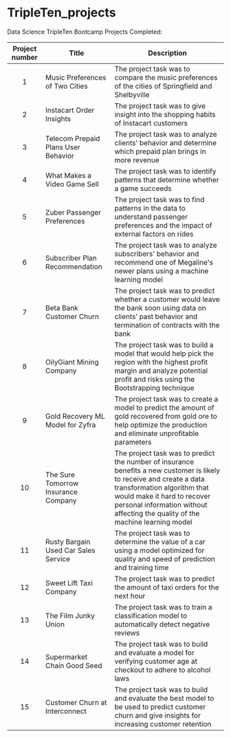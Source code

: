 # TripleTen_projects
Data Science TripleTen Bootcamp Projects Completed:


| Project number | Title | Description |
| :-----------: | ----------- |----------- |
| 1 | Music Preferences of Two Cities | The project task was to compare the music preferences of the cities of Springfield and Shelbyville |
| 2 | Instacart Order Insights | The project task was to give insight into the shopping habits of Instacart customers |
| 3 | Telecom Prepaid Plans User Behavior | The project task was to analyze clients' behavior and determine which prepaid plan brings in more revenue |
| 4 | What Makes a Video Game Sell | The project task was to identify patterns that determine whether a game succeeds |
| 5 | Zuber Passenger Preferences | The project task was to find patterns in the data to understand passenger preferences and the impact of external factors on rides |
| 6 | Subscriber Plan Recommendation | The project task was to analyze subscribers' behavior and recommend one of Megaline's newer plans using a machine learning model |
| 7 | Beta Bank Customer Churn | The project task was to predict whether a customer would leave the bank soon using data on clients’ past behavior and termination of contracts with the bank |
| 8 | OilyGiant Mining Company | The project task was to build a model that would help pick the region with the highest profit margin and analyze potential profit and risks using the Bootstrapping technique |
| 9 | Gold Recovery ML Model for Zyfra | The project task was to create a model to predict the amount of gold recovered from gold ore to help optimize the production and eliminate unprofitable parameters |
| 10 | The Sure Tomorrow Insurance Company | The project task was to predict the number of insurance benefits a new customer is likely to receive and create a data transformation algorithm that would make it hard to recover personal information without affecting the quality of the machine learning model |
| 11 | Rusty Bargain Used Car Sales Service | The project task was to determine the value of a car using a model optimized for quality and speed of prediction and training time |
| 12 | Sweet Lift Taxi Company | The project task was to predict the amount of taxi orders for the next hour |
| 13 | The Film Junky Union | The project task was to train a classification model to automatically detect negative reviews |
| 14 | Supermarket Chain Good Seed | The project task was to build and evaluate a model for verifying customer age at checkout to adhere to alcohol laws |
| 15 | Customer Churn at Interconnect  | The project task was to build and evaluate the best model to be used to predict customer churn and give insights for increasing customer retention |
